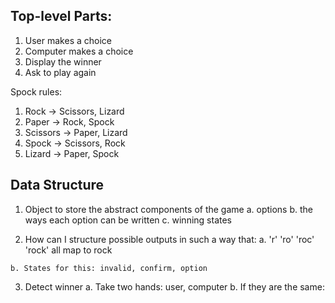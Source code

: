 
## Top-level Parts:

  1. User makes a choice
  2. Computer makes a choice
  3. Display the winner
  4. Ask to play again

  Spock rules:
  1. Rock -> Scissors, Lizard
  2. Paper -> Rock, Spock 
  3. Scissors -> Paper, Lizard
  4. Spock -> Scissors, Rock 
  5. Lizard -> Paper, Spock 

## Data Structure

  1. Object to store the abstract components of the game
    a. options
    b. the ways each option can be written 
    c. winning states

  2. How can I structure possible outputs in such a way that:
    a. 'r' 'ro' 'roc' 'rock' all map to rock
    
    b. States for this: invalid, confirm, option 

  3. Detect winner
  a. Take two hands: user, computer 
  b. If they are the same: 
  



